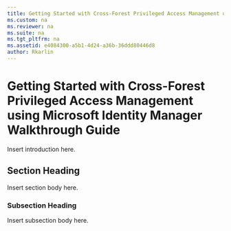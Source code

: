 ```yaml
---
title: Getting Started with Cross-Forest Privileged Access Management using Microsoft Identity Manager Walkthrough Guide
ms.custom: na
ms.reviewer: na
ms.suite: na
ms.tgt_pltfrm: na
ms.assetid: e4084300-a5b1-4d24-a36b-36ddd80446d8
author: Rkarlin
---
```

# Getting Started with Cross-Forest Privileged Access Management using Microsoft Identity Manager Walkthrough Guide
Insert introduction here.

## Section Heading
Insert section body here.

### Subsection Heading
Insert subsection body here.

